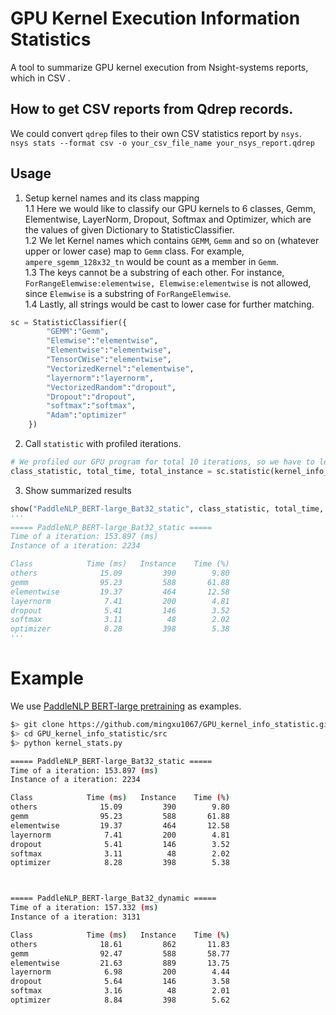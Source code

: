 # GPU Kernel Execution Information Statistics
A tool to summarize GPU kernel execution from Nsight-systems reports, which in CSV .

## How to get CSV reports from Qdrep records.
We could convert `qdrep` files to their own CSV statistics report by `nsys`.</br>
`nsys stats --format csv -o your_csv_file_name your_nsys_report.qdrep`

## Usage
1. Setup kernel names and its class mapping </br>
    1.1 Here we would like to classify our GPU kernels to 6 classes, Gemm, Elementwise, LayerNorm, Dropout, Softmax and Optimizer, which are the values of given Dictionary to StatisticClassifier.</br>
    1.2 We let Kernel names which contains `GEMM`, `Gemm` and so on (whatever upper or lower case) map to `Gemm` class. For example, `ampere_sgemm_128x32_tn` would be count as a member in `Gemm`.</br>
    1.3 The keys cannot be a substring of each other. For instance, `ForRangeElemwise:elementwise, Elemwise:elementwise` is not allowed, since `Elemwise` is a substring of `ForRangeElemwise`. </br>
    1.4 Lastly, all strings would be cast to lower case for further matching.
```python
sc = StatisticClassifier({
        "GEMM":"Gemm",
        "Elemwise":"elementwise",
        "Elementwise":"elementwise",
        "TensorCWise":"elementwise",
        "VectorizedKernel":"elementwise",
        "layernorm":"layernorm",
        "VectorizedRandom":"dropout",
        "Dropout":"dropout",
        "softmax":"softmax",
        "Adam":"optimizer"
    })
```
2. Call `statistic` with profiled iterations.
```python
# We profiled our GPU program for total 10 iterations, so we have to let statisticer know this information.
class_statistic, total_time, total_instance = sc.statistic(kernel_info_table, iter_times=10)
```
3. Show summarized results
```python
show("PaddleNLP_BERT-large_Bat32_static", class_statistic, total_time, total_instance)
'''
===== PaddleNLP_BERT-large_Bat32_static =====
Time of a iteration: 153.897 (ms)
Instance of a iteration: 2234

Class            Time (ms)   Instance    Time (%)
others              15.09         390        9.80
gemm                95.23         588       61.88
elementwise         19.37         464       12.58
layernorm            7.41         200        4.81
dropout              5.41         146        3.52
softmax              3.11          48        2.02
optimizer            8.28         398        5.38
'''
```

# Example
We use [PaddleNLP BERT-large pretraining](https://github.com/PaddlePaddle/PaddleNLP) as examples.</br>
```bash
$> git clone https://github.com/mingxu1067/GPU_kernel_info_statistic.git
$> cd GPU_kernel_info_statistic/src
$> python kernel_stats.py

===== PaddleNLP_BERT-large_Bat32_static =====
Time of a iteration: 153.897 (ms)
Instance of a iteration: 2234

Class            Time (ms)   Instance    Time (%)
others              15.09         390        9.80
gemm                95.23         588       61.88
elementwise         19.37         464       12.58
layernorm            7.41         200        4.81
dropout              5.41         146        3.52
softmax              3.11          48        2.02
optimizer            8.28         398        5.38



===== PaddleNLP_BERT-large_Bat32_dynamic =====
Time of a iteration: 157.332 (ms)
Instance of a iteration: 3131

Class            Time (ms)   Instance    Time (%)
others              18.61         862       11.83
gemm                92.47         588       58.77
elementwise         21.63         889       13.75
layernorm            6.98         200        4.44
dropout              5.64         146        3.58
softmax              3.16          48        2.01
optimizer            8.84         398        5.62
```
